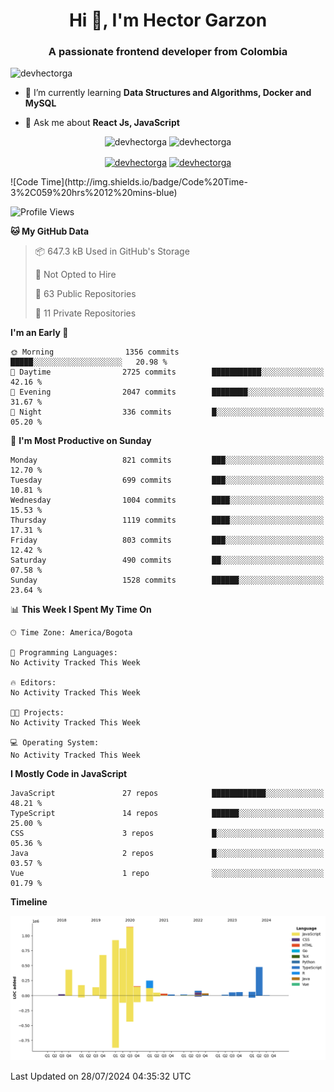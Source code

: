 <h1 align="center">Hi 👋, I'm Hector Garzon</h1>
<h3 align="center">A passionate frontend developer from Colombia</h3>

<p align="left"> <img src="https://komarev.com/ghpvc/?username=devhectorga" alt="devhectorga" /> </p>

- 🌱 I’m currently learning **Data Structures and Algorithms, Docker and MySQL**

- 💬 Ask me about **React Js, JavaScript**

<p align="center"> <img src="https://github-readme-stats.vercel.app/api?username=devhectorga&count_private=true&show_icons=true" alt="devhectorga" /> <img src="https://github-readme-stats.vercel.app/api/top-langs/?username=devhectorga&layout=compact" alt="devhectorga" /></p>

<p align="center">
<a href="https://twitter.com/devhectorga" target="blank"><img align="center" src="https://cdn.jsdelivr.net/npm/simple-icons@3.0.1/icons/twitter.svg" alt="devhectorga" height="20" width="20" /></a>
<a href="https://linkedin.com/in/devhectorga" target="blank"><img align="center" src="https://cdn.jsdelivr.net/npm/simple-icons@3.0.1/icons/linkedin.svg" alt="devhectorga" height="20" width="20" /></a>
</p>
<!--START_SECTION:waka-->
![Code Time](http://img.shields.io/badge/Code%20Time-3%2C059%20hrs%2012%20mins-blue)

![Profile Views](http://img.shields.io/badge/Profile%20Views-0-blue)

**🐱 My GitHub Data** 

> 📦 647.3 kB Used in GitHub's Storage 
 > 
> 🚫 Not Opted to Hire
 > 
> 📜 63 Public Repositories 
 > 
> 🔑 11 Private Repositories 
 > 
**I'm an Early 🐤** 

```text
🌞 Morning                1356 commits        █████░░░░░░░░░░░░░░░░░░░░   20.98 % 
🌆 Daytime                2725 commits        ███████████░░░░░░░░░░░░░░   42.16 % 
🌃 Evening                2047 commits        ████████░░░░░░░░░░░░░░░░░   31.67 % 
🌙 Night                  336 commits         █░░░░░░░░░░░░░░░░░░░░░░░░   05.20 % 
```
📅 **I'm Most Productive on Sunday** 

```text
Monday                   821 commits         ███░░░░░░░░░░░░░░░░░░░░░░   12.70 % 
Tuesday                  699 commits         ███░░░░░░░░░░░░░░░░░░░░░░   10.81 % 
Wednesday                1004 commits        ████░░░░░░░░░░░░░░░░░░░░░   15.53 % 
Thursday                 1119 commits        ████░░░░░░░░░░░░░░░░░░░░░   17.31 % 
Friday                   803 commits         ███░░░░░░░░░░░░░░░░░░░░░░   12.42 % 
Saturday                 490 commits         ██░░░░░░░░░░░░░░░░░░░░░░░   07.58 % 
Sunday                   1528 commits        ██████░░░░░░░░░░░░░░░░░░░   23.64 % 
```


📊 **This Week I Spent My Time On** 

```text
🕑︎ Time Zone: America/Bogota

💬 Programming Languages: 
No Activity Tracked This Week

🔥 Editors: 
No Activity Tracked This Week

🐱‍💻 Projects: 
No Activity Tracked This Week

💻 Operating System: 
No Activity Tracked This Week
```

**I Mostly Code in JavaScript** 

```text
JavaScript               27 repos            ████████████░░░░░░░░░░░░░   48.21 % 
TypeScript               14 repos            ██████░░░░░░░░░░░░░░░░░░░   25.00 % 
CSS                      3 repos             █░░░░░░░░░░░░░░░░░░░░░░░░   05.36 % 
Java                     2 repos             █░░░░░░░░░░░░░░░░░░░░░░░░   03.57 % 
Vue                      1 repo              ░░░░░░░░░░░░░░░░░░░░░░░░░   01.79 % 
```



**Timeline**

![Lines of Code chart](https://raw.githubusercontent.com/devHectorGa/devHectorGa/master/assets/bar_graph.png)


 Last Updated on 28/07/2024 04:35:32 UTC
<!--END_SECTION:waka-->
